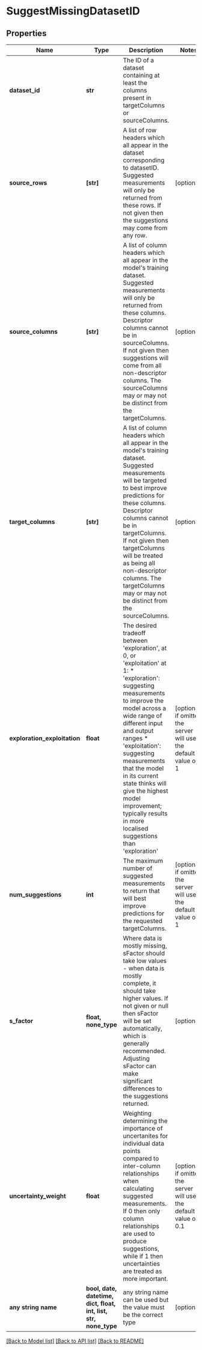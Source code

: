 # SuggestMissingDatasetID


## Properties
Name | Type | Description | Notes
------------ | ------------- | ------------- | -------------
**dataset_id** | **str** | The ID of a dataset containing at least the columns present in targetColumns or sourceColumns. | 
**source_rows** | **[str]** | A list of row headers which all appear in the dataset corresponding to datasetID.  Suggested measurements will only be returned from these rows.  If not given then the suggestions may come from any row. | [optional] 
**source_columns** | **[str]** | A list of column headers which all appear in the model&#39;s training dataset.  Suggested measurements will only be returned from these columns.  Descriptor columns cannot be in sourceColumns.  If not given then suggestions will come from all non-descriptor columns.  The sourceColumns may or may not be distinct from the targetColumns. | [optional] 
**target_columns** | **[str]** | A list of column headers which all appear in the model&#39;s training dataset.  Suggested measurements will be targeted to best improve predictions for these columns.  Descriptor columns cannot be in targetColumns.  If not given then targetColumns will be treated as being all non-descriptor columns.  The targetColumns may or may not be distinct from the sourceColumns. | [optional] 
**exploration_exploitation** | **float** | The desired tradeoff between &#39;exploration&#39;, at 0, or &#39;exploitation&#39; at 1: * &#39;exploration&#39;: suggesting measurements to improve the model across a wide range of different input and output ranges * &#39;exploitation&#39;: suggesting measurements that the model in its current state thinks will give the highest model improvement; typically results in more localised suggestions than &#39;exploration&#39;  | [optional]  if omitted the server will use the default value of 1
**num_suggestions** | **int** | The maximum number of suggested measurements to return that will best improve predictions for the requested targetColumns. | [optional]  if omitted the server will use the default value of 1
**s_factor** | **float, none_type** | Where data is mostly missing, sFactor should take low values - when data is mostly complete, it should take higher values.  If not given or null then sFactor will be set automatically, which is generally recommended.  Adjusting sFactor can make significant differences to the suggestions returned. | [optional] 
**uncertainty_weight** | **float** | Weighting determining the importance of uncertanites for individual data points compared to inter-column relationships when calculating suggested measurements.  If 0 then only column relationships are used to produce suggestions, while if 1 then uncertainties are treated as more important. | [optional]  if omitted the server will use the default value of 0.1
**any string name** | **bool, date, datetime, dict, float, int, list, str, none_type** | any string name can be used but the value must be the correct type | [optional]

[[Back to Model list]](../README.md#documentation-for-models) [[Back to API list]](../README.md#documentation-for-api-endpoints) [[Back to README]](../README.md)


